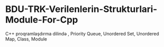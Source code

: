 # BDU-TRK-Verilenlerin-Strukturlari-Module-For-Cpp
C++ proqramlaşdırma dilində , Priority Queue, Unordered Set, Unordered Map, Class, Module
